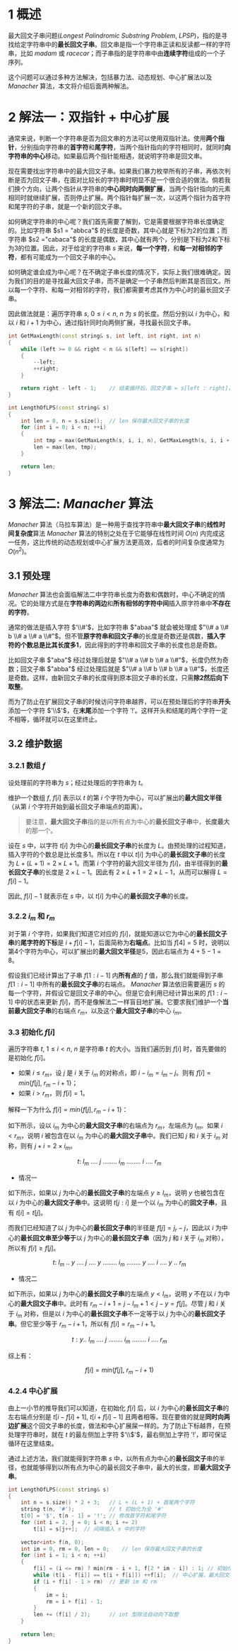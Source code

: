 # 1 概述

最大回文子串问题($Longest\ Palindromic\ Substring\ Problem,\ LPSP$)，指的是寻找给定字符串中的**最长回文子串**。回文串是指一个字符串正读和反读都一样的字符串，比如 $madam$ 或 $racecar$；而子串指的是字符串中由**连续字符**组成的一个子序列。

这个问题可以通过多种方法解决，包括暴力法、动态规划、中心扩展法以及 $Manacher$ 算法，本文将介绍后面两种解法。

# 2 解法一：双指针 + 中心扩展

通常来说，判断一个字符串是否为回文串的方法可以使用双指针法。使用**两个指针**，分别指向字符串的**首字符**和**尾字符**，当两个指针指向的字符相同时，就同时**向字符串的中心**移动。如果最后两个指针能相遇，就说明字符串是回文串。

现在需要找出字符串中的最大回文子串。如果我们暴力枚举所有的子串，再依次判断是否为回文子串，在面对比较长的字符串时明显不是一个很合适的做法。倘若我们换个方向，让两个指针从字符串的**中心同时向两侧扩展**，当两个指针指向的元素相同时就继续扩展，否则停止扩展。两个指针每扩展一次，以这两个指针为首字符和尾字符的子串，就是一个新的回文子串。

如何确定字符串的中心呢？我们首先需要了解到，它是需要根据字符串长度确定的。比如字符串 $s1 = "abbca"$ 的长度是奇数，其中心就是下标为2的位置；而字符串 $s2 ="cabaca"$ 的长度是偶数，其中心就有两个，分别是下标为2和下标为3的位置。因此，对于给定的字符串 $s$ 来说，**每一个字符**，和**每一对相邻的字符**，都有可能成为一个回文子串的中心。

如何确定谁会成为中心呢？在不确定子串长度的情况下，实际上我们很难确定。因为我们的目的是寻找最大回文子串，而不是确定一个子串然后判断其是否回文。所以每一个字符、和每一对相邻的字符，我们都需要考虑其作为中心时的最长回文子串。

因此做法就是：遍历字符串 $s$, $0 \le i < n$, $n$ 为 $s$ 的长度。然后分别以 $i$ 为中心，和以 $i$ 和 $i + 1$ 为中心，通过指针同时向两侧扩展，寻找最长回文子串。

```cpp
int GetMaxLength(const string& s, int left, int right, int n)
{
    while (left >= 0 && right < n && s[left] == s[right])
    {
        --left;
        ++right;
    }

    return right - left - 1;    // 结束循环后，回文子串 = s[left : right]，不包括两端字符
}

int LengthOfLPS(const string& s)
{
    int len = 0, n = s.size();  // len 保存最大回文子串的长度
    for (int i = 0; i < n; ++i)
    {
        int tmp = max(GetMaxLength(s, i, i, n), GetMaxLength(s, i, i + 1, n));
        len = max(len, tmp);
    }

    return len;
}
```

# 3 解法二: $Manacher$ 算法

$Manacher$ 算法（马拉车算法）是一种用于查找字符串中**最大回文子串**的**线性时间复杂度**算法 $Manacher$ 算法的特别之处在于它能够在线性时间 $O(n)$ 内完成这一任务，这比传统的动态规划或中心扩展方法更高效，后者的时间复杂度通常为 $O(n^2)$。

## 3.1 预处理

$Manacher$ 算法也会面临解法二中字符串长度为奇数和偶数时，中心不确定的情况。它的处理方式是在**字符串的两边**和**所有相邻的字符中间**插入原字符串中**不存在的字符**。

通常的做法是插入字符 $'\\#'$，比如字符串 $"abaa"$ 就会被处理成 $"\\# a \\# b \\# a \\# a \\#"$。但不管**原字符串和回文子串**的长度是奇数还是偶数，**插入字符的个数总是比其长度多1**，因此得到的字符串和回文子串的长度也总是奇数。

比如回文子串 $"aba"$ 经过处理后就是 $"\\# a \\# b \\# a \\#"$，长度仍然为奇数；回文子串 $"abba"$ 经过处理后就是 $"\\# a \\# b \\# b \\# a \\#"$，长度还是奇数。这样，由新回文子串的长度得到原本回文子串的长度，只需**除2然后向下取整**。

而为了防止在扩展回文子串的时候访问字符串越界，可以在预处理后的字符串**开头**添加一个字符 $'\\$'$，在**末尾**添加一个字符 $'!'$。这样开头和结尾的两个字符一定不相等，循环就可以在这里终止。

## 3.2 维护数据

### 3.2.1 数组 $f$

设处理前的字符串为 $s$；经过处理后的字符串为 $t$。

维护一个数组 $f$, $f[i]$ 表示以 $t$ 的第 $i$ 个字符为中心，可以扩展出的**最大回文半径**（从第 $i$ 个字符开始到最长回文子串端点的距离）。

> 要注意，**最大回文子串**指的是以所有点为中心的**最长回文子串**中，**长度最大**的那一个。

设在 $s$ 中，以字符 $t[i]$ 为中心的**最长回文子串**的长度为 $L$。由预处理的过程知道，插入字符的个数总是比长度多1。所以在 $t$ 中以 $t[i]$ 为中心的**最长回文子串**的长度为 $L + (L + 1) = 2 \times L + 1$。而第 $i$ 个字符的最大回文半径为 $f[i]$，由半径得到的**最长回文子串**的长度是 $2 \times L  - 1$。因此有 $2 \times L + 1 = 2 \times L  - 1$，从而可以解得 $L = f[i] - 1$。

因此, $f[i] - 1$ 就表示在 $s$ 中，以 $t[i]$ 为中心的**最长回文子串**的长度。

### 3.2.2 $i_m$ 和 $r_m$

对于第 $i$ 个字符，如果我们知道它对应的 $f[i]$，就能知道以它为中心的**最长回文子串**的**尾字符的下标**是 $i + f[i] − 1$，后面简称为**右端点**。比如当 $f[4] = 5$ 时，说明以第4个字符为中心，可以扩展出的**最大回文半径**是5，因此右端点为 $4 + 5 − 1 = 8$。

假设我们已经计算出了子串 $f[1:i − 1]$ 内**所有点**的 $f$ 值，那么我们就能得到子串 $f[1:i − 1]$ 中所有的**最长回文子串**的右端点。 $Manacher$ 算法依旧需要遍历 $s$ 的每一个字符，并假设它是回文子串的中心。但是它会利用已经计算出来的 $f[1:i - 1]$ 中的状态来更新 $f[i]$，而不是像解法二一样盲目地扩展。它要求我们维护一个**当前最大回文子串**的右端点 $r_m$，以及这个**最大回文子串**的中心 $i_m$。

### 3.3 初始化 $f[i]$

遍历字符串 $t$, $1 \le i < n$, $n$ 是字符串 $t$ 的大小。当我们遍历到 $f[i]$ 时，首先要做的是初始化 $f[i]$。
- 如果 $i \le r_m$，设 $j$ 是 $i$ 关于 $i_m$ 的对称点，即 $i - i_m = i_m - j$。则有 $f[i] = min \lbrace f[j],\ r_m - i + 1 \rbrace$；
- 如果 $i > r_m$，则 $f[i] = 1$。

解释一下为什么 $f[i] = min \lbrace f[j], r_m - i + 1 \rbrace$：

如下所示，设以 $i_m$ 为中心的**最大回文子串**的右端点为 $r_m$，左端点为 $l_m$。如果 $i < r_m$，说明 $i$ 被包含在以 $i_m$ 为中心的**最大回文子串**中。我们已知 $j$ 和 $i$ 关于 $i_m$ 对称，则有 $j + i = 2 \times i_m$。

$$t:\ l_m\ ....\ j\ ........\ i_m\ ........\ i\ ....\ r_m$$

- 情况一

如下所示，如果以 $j$ 为中心的**最长回文子串**的左端点 $y \ge l_m$，说明 $y$ 也被包含在以 $i$ 为中心的**最大回文子串**中。这说明 $t[j : i]$ 是一个以 $i_m$ 为中心的**回文子串**，且有 $t[i] = t[j]$。

而我们已经知道了以 $j$ 为中心的**最长回文子串**的半径是 $f[j] = j_r - j$，因此以 $i$ 为中心的**最长回文串至少等于**以 $j$ 为中心的**最长回文子串**（因为 $j$ 和 $i$ 关于 $i_m$ 对称），所以有 $f[i] \ge f[j]$。

$$t:\ l_m\ ..\ y\ ....\ j\ ....\ y\ ........\ i_m\ ........\ y\ ....\ i\ ....\ y\ ..\ r_m$$

- 情况二

如下所示，如果以 $j$ 为中心的**最长回文子串**的左端点 $y < l_m$，说明 $y$ 不在以 $i$ 为中心的**最大回文子串**中。此时有 $r_m - i + 1 = j - l_m + 1 < j - y = f[j]$。尽管 $j$ 和 $i$ 关于 $i_m$ 对称，但是以 $i$ 为中心的**最长回文子串**不一定等于以 $j$ 为中心的**最长回文子串**。但它至少等于 $r_m - i + 1$，所以有 $f[i] = r_m - i + 1$。

$$t:y..\ l_m\ ....\ j\  ........\ i_m\ ........\ i\ ....\ r_m$$

综上有：

$$f[i] = min(f[j],\ r_m - i + 1)$$

### 4.2.4 中心扩展

由上一小节的推导我们可以知道，在初始化 $f[i]$ 后，以 $i$ 为中心的**最长回文子串**的左右端点分别是 $t[i - f[i] + 1]$, $t[i + f[i] - 1]$ 且两者相等。现在要做的就是**同时向两边扩展**这个回文子串的长度，做法和中心扩展屎一样的。为了防止下标越界，在预处理字符串时，就在 $t$ 的最左侧加上字符 $'\\$'$，最右侧加上字符 $'!'$，即可保证循环在这里结束。

通过上述方法，我们就能得到字符串 $s$ 中，以所有点为中心的**最长回文子**串的半径，也就能够得到以所有点为中心的最长回文子串中，最大的长度，即**最大回文子串**。

```cpp
int LengthOfLPS(const string& s)
{
    int n = s.size() * 2 + 3;   // L + (L + 1) + 首尾两个字符
    string t(n, '#');           // t 初始化为全 '#'
    t[0] = '$', t[n - 1] = '!'; // 修改首字符和尾字符
    for (int i = 2, j = 0; i < n; i += 2)
        t[i] = s[j++];  // 间隔插入 s 中的字符
    
    vector<int> f(n, 0);
    int im = 0, rm = 0, len = 0;    // len 保存最大回文子串的长度
    for (int i = 1; i < n; ++i)
    {
        f[i] = (i <= rm) ? min(rm - i + 1, f[2 * im - i]) : 1; // 初始化 f[i]
        while (t[i - f[i]] == t[i + f[i]]) ++f[i];  // 中心扩展，最大回文半径变大
        if (i + f[i] - 1 > rm)  // 更新 im 和 rm
        {
            im = i;
            rm = i + f[i] - 1;
        }
        len += (f[i] / 2);      // int 型除法自动向下取整
    }
    
    return len;
}
```
